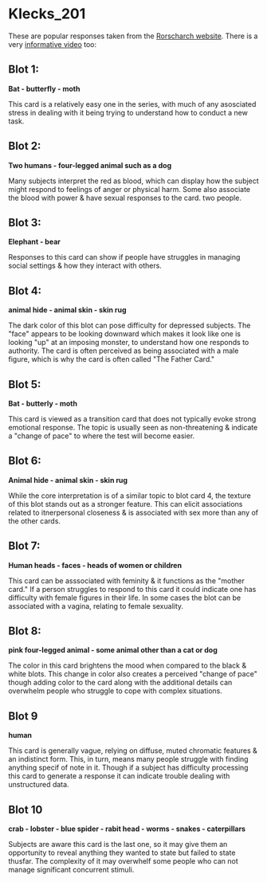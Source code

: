 # Klecks_201

These are popular responses taken from the [Rorscharch website](https://www.rorschach.org/). There is a very [informative video](https://youtu.be/LYi19-Vx6go?si=7VHnOjkHGA58EkBt&t=6) too: 

## Blot 1:

**Bat - butterfly - moth**

This card is a relatively easy one in the series, with much of any asosciated stress in dealing with it being trying to understand how to conduct a new task.

## Blot 2:

**Two humans - four-legged animal such as a dog**

Many subjects interpret the red as blood, which can display how the subject might respond to feelings of anger or physical harm. Some also associate the blood with power & have sexual responses to the card.
two people.

## Blot 3:

**Elephant - bear**

Responses to this card can show if people have struggles in managing social settings & how they interact with others.

## Blot 4:

**animal hide - animal skin - skin rug**

The dark color of this blot can pose difficulty for depressed subjects. The "face" appears to be looking downward which makes it look like one is looking "up" at an imposing monster, to understand how one responds to authority. The card is often perceived as being associated with a male figure, which is why the card is often called "The Father Card."

## Blot 5:

**Bat - butterly - moth**

This card is viewed as a transition card that does not typically evoke strong emotional response. The topic is usually seen as non-threatening & indicate a "change of pace" to where the test will become easier.

## Blot 6:

**Animal hide - animal skin - skin rug**

While the core interpretation is of a similar topic to blot card 4, the texture of this blot stands out as a stronger feature. This can elicit associations related to itnerpersonal closeness & is associated with sex more than any of the other cards.

## Blot 7:

**Human heads - faces - heads of women or children**

This card can be asssociated with feminity & it functions as the "mother card." If a person struggles to respond to this card it could indicate one has difficulty with female figures in their life. In some cases the blot can be associated with a vagina, relating to female sexuality.

## Blot 8:

**pink four-legged animal - some animal other than a cat or dog**

The color in this card brightens the mood when compared to the black & white blots. This change in color also creates a perceived "change of pace" though adding color to the card along with the additional details can overwhelm people who struggle to cope with complex situations.

## Blot 9

**human**

This card is generally vague, relying on diffuse, muted chromatic features & an indistinct form. This, in turn, means many people struggle with finding anything specif of note in it. Though if a subject has difficulty processing this card to generate a response it can indicate trouble dealing with unstructured data.

## Blot 10

**crab - lobster - blue spider - rabit head - worms - snakes - caterpillars**

Subjects are aware this card is the last one, so it may give them an opportunity to reveal anything they wanted to state but failed to state thusfar. The complexity of it may overwhelf some people who can not manage significant concurrent stimuli.
